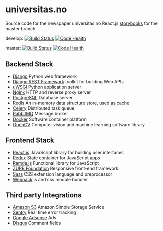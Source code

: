 # universitas.no

Source code for the newspaper universitas.no
React.js [storybooks](http://universitas.github.io/universitas.no/) for the
master branch.

develop:
[![Build Status](https://travis-ci.org/universitas/universitas.no.svg?branch=develop)](https://travis-ci.org/universitas/universitas.no)
[![Code Health](https://landscape.io/github/universitas/universitas.no/develop/landscape.svg?style=flat)](https://landscape.io/github/universitas/universitas.no/develop)

master:
[![Build Status](https://travis-ci.org/universitas/universitas.no.svg?branch=master)](https://travis-ci.org/universitas/universitas.no)
[![Code Health](https://landscape.io/github/universitas/universitas.no/master/landscape.svg?style=flat)](https://landscape.io/github/universitas/universitas.no/master)



## Backend Stack
- [Django](https://www.djangoproject.com/) Python web framework
- [Django REST Framework](http://www.django-rest-framework.org/) toolkit for building Web APIs
- [uWSGI](https://uwsgi-docs.readthedocs.io/) Python application server
- [Nginx](http://nginx.org) HTTP and reverse proxy server
- [PostgreSQL](http://www.postgresql.org) Database server
- [Redis](http://redis.io) An in-memory data structure store, used as cache
- [Celery](http://www.celeryproject.org/) Distributed task queue
- [RabbitMQ](https://www.rabbitmq.com/) Message broker
- [Docker](https://www.docker.com/) Software container platform
- [OpenCV](http://opencv.org) Computer vision and machine learning software library

## Frontend Stack
- [React.js](https://reactjs.org/) JavaScript library for building user interfaces
- [Redux](https://redux.js.org/) State container for JavaScript apps
- [Ramda.js](http://ramdajs.com/) Functional library for JavaScript
- [ZURB Foundation](http://foundation.zurb.com) Responsive front-end framework
- [Sass](http://sass-lang.com/) CSS extension language and preprocessor
- [Webpack](https://webpack.js.org/) js and css module bundler

## Third party Integrations
- [Amazon S3](https://aws.amazon.com/s3/) Amazon Simple Storage Service
- [Sentry](https://sentry.io) Real time error tracking
- [Google Adsense](https://www.google.com/adsense/start/) Ads
- [Disqus](https://disqus.com) Comment fields

